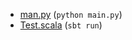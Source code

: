 
- [man.py](/pytest/main.py) (`python main.py`)
- [Test.scala](/hikaritest/src/main/scala/Test.scala)  (`sbt run`)
